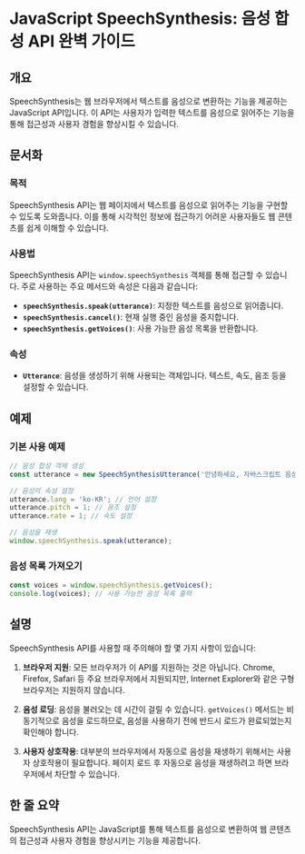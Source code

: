 <!--
Meta Description: # JavaScript SpeechSynthesis: 음성 합성 API 완벽 가이드 ## 개요 SpeechSynthesis는 웹 브라우저에서 텍스트를 음성으로 변환하는 기능을 제공하는 JavaScript API입니다. 이 API는 사용자가 입력한 텍스트를 음성으로 읽어...
Meta Keywords: speechsynthesis, 음성을, 있습니다, utterance, 텍스트를
-->

# JavaScript SpeechSynthesis: 음성 합성 API 완벽 가이드

## 개요
SpeechSynthesis는 웹 브라우저에서 텍스트를 음성으로 변환하는 기능을 제공하는 JavaScript API입니다. 이 API는 사용자가 입력한 텍스트를 음성으로 읽어주는 기능을 통해 접근성과 사용자 경험을 향상시킬 수 있습니다.

## 문서화
### 목적
SpeechSynthesis API는 웹 페이지에서 텍스트를 음성으로 읽어주는 기능을 구현할 수 있도록 도와줍니다. 이를 통해 시각적인 정보에 접근하기 어려운 사용자들도 웹 콘텐츠를 쉽게 이해할 수 있습니다.

### 사용법
SpeechSynthesis API는 `window.speechSynthesis` 객체를 통해 접근할 수 있습니다. 주로 사용하는 주요 메서드와 속성은 다음과 같습니다:

- **`speechSynthesis.speak(utterance)`**: 지정한 텍스트를 음성으로 읽어줍니다.
- **`speechSynthesis.cancel()`**: 현재 실행 중인 음성을 중지합니다.
- **`speechSynthesis.getVoices()`**: 사용 가능한 음성 목록을 반환합니다.

### 속성
- **`Utterance`**: 음성을 생성하기 위해 사용되는 객체입니다. 텍스트, 속도, 음조 등을 설정할 수 있습니다.

## 예제
### 기본 사용 예제
```javascript
// 음성 합성 객체 생성
const utterance = new SpeechSynthesisUtterance('안녕하세요, 자바스크립트 음성 합성 API입니다.');

// 음성의 속성 설정
utterance.lang = 'ko-KR'; // 언어 설정
utterance.pitch = 1; // 음조 설정
utterance.rate = 1; // 속도 설정

// 음성을 재생
window.speechSynthesis.speak(utterance);
```

### 음성 목록 가져오기
```javascript
const voices = window.speechSynthesis.getVoices();
console.log(voices); // 사용 가능한 음성 목록 출력
```

## 설명
SpeechSynthesis API를 사용할 때 주의해야 할 몇 가지 사항이 있습니다:

1. **브라우저 지원**: 모든 브라우저가 이 API를 지원하는 것은 아닙니다. Chrome, Firefox, Safari 등 주요 브라우저에서 지원되지만, Internet Explorer와 같은 구형 브라우저는 지원하지 않습니다.
   
2. **음성 로딩**: 음성을 불러오는 데 시간이 걸릴 수 있습니다. `getVoices()` 메서드는 비동기적으로 음성을 로드하므로, 음성을 사용하기 전에 반드시 로드가 완료되었는지 확인해야 합니다.

3. **사용자 상호작용**: 대부분의 브라우저에서 자동으로 음성을 재생하기 위해서는 사용자 상호작용이 필요합니다. 페이지 로드 후 자동으로 음성을 재생하려고 하면 브라우저에서 차단할 수 있습니다.

## 한 줄 요약
SpeechSynthesis API는 JavaScript를 통해 텍스트를 음성으로 변환하여 웹 콘텐츠의 접근성과 사용자 경험을 향상시키는 기능을 제공합니다.